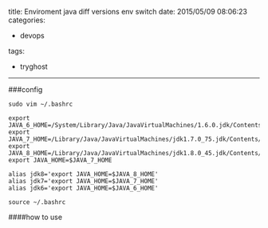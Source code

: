 title: Enviroment java diff versions env switch
date: 2015/05/09 08:06:23
categories:

 - devops 


tags:

- tryghost

---


###config
```language-bash
sudo vim ~/.bashrc
```

```language-bash
export JAVA_6_HOME=/System/Library/Java/JavaVirtualMachines/1.6.0.jdk/Contents/Home
export JAVA_7_HOME=/Library/Java/JavaVirtualMachines/jdk1.7.0_75.jdk/Contents/Home
export JAVA_8_HOME=/Library/Java/JavaVirtualMachines/jdk1.8.0_45.jdk/Contents/Home
export JAVA_HOME=$JAVA_7_HOME

alias jdk8='export JAVA_HOME=$JAVA_8_HOME'
alias jdk7='export JAVA_HOME=$JAVA_7_HOME'
alias jdk6='export JAVA_HOME=$JAVA_6_HOME'
```

```language-bash
source ~/.bashrc
```

####how to use




